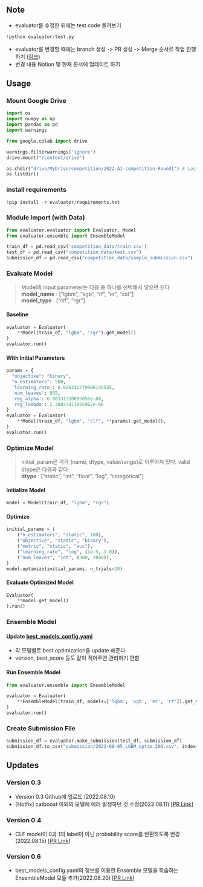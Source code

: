 ## Note
- evaluator를 수정한 뒤에는 test code 돌려보기
```python
!python evaluator/test.py
```
- evaluator를 변경할 때에는 branch 생성 -> PR 생성 -> Merge 순서로 작업 진행하기 ([링크](https://www.notion.so/simya/Github-Policy-82fc68ae4b38425486d4cb3334dbb77c))
- 변경 내용 Notion 및 현재 문서에 업데이트 하기

## Usage
### Mount Google Drive

```python
import os
import numpy as np
import pandas as pd
import warnings

from google.colab import drive

warnings.filterwarnings('ignore')
drive.mount("/content/drive")

os.chdir("drive/MyDrive/competition/2022-AI-competition-Round1") # Local Path
os.listdir()
```

### install requirements
```python
!pip install -r evaluator/requirements.txt
```

### Module Import (with Data)
```python
from evaluator.evaluator import Evaluator, Model
from evaluator.ensemble import EnsembleModel

train_df = pd.read_csv('competition_data/train.csv')
test_df = pd.read_csv("competition_data/test.csv")
submission_df = pd.read_csv("competition_data/sample_submission.csv")
```

### Evaluate Model

> Model의 input parameter는 다음 중 하나를 선택해서 넣으면 된다  
> **model_name** : [”lgbm”, “xgb”, “rf”, “et”, “cat”]  
> **model_type** : [”clf”, “rgr”]  

#### Baseline
```python
evaluator = Evaluator(
    **Model(train_df, "lgbm", "rgr").get_model()
)
evaluator.run()
```

#### With Initial Parameters
```python
params = {
  "objective": "binary",
  "n_estimators": 500,
  'learning_rate': 0.026332779906149555,
  'num_leaves': 955,
  'reg_alpha': 6.90331310095056e-08,
  'reg_lambda': 2.30837413695962e-06
}
evaluator = Evaluator(
    **Model(train_df, "lgbm", "clf", **params).get_model(),
)
evaluator.run()
```

### Optimize Model

> initial_param은 각각 (name, dtype, value/range)로 이루어져 있다. valid dtype은 다음과 같다  
> **dtype** : [”static”, “int”, “float”, “log”, “categorical”]  

#### Initialize Model
```python
model = Model(train_df, "lgbm", "rgr")
```
#### Optimize
```python
initial_params = (
    ("n_estimators", "static", 100),
    ("objective", "static", "binary"),
    ("metric", "static", "auc"),
    ("learning_rate", "log", (1e-5, 1.0)),
    ("num_leaves", "int", (300, 2000)),
)
model.optimize(initial_params, n_trials=20)
```

#### Evaluate Optimized Model
```python
Evaluator(
    **model.get_model()
).run()
```

### Ensemble Model

#### Update [best_models_config.yaml](best_models_config.yaml)
- 각 모델별로 best optimization을 update 해준다
- version, best_score 등도 같이 적어주면 관리하기 편함

#### Run Ensemble Model
```python
from evaluator.ensemble import EnsembleModel

evaluator = Evaluator(
    **EnsembleModel(train_df, models=['lgbm', 'xgb', 'et', 'rf']).get_model()
)
evaluator.run()
```

### Create Submission File
```python
submission_df = evaluator.make_submission(test_df, submission_df)
submission_df.to_csv("submission/2022-08-05_LGBM_optim_200.csv", index=False)
```

## Updates
### Version 0.3
- Version 0.3 Github에 업로드 (2022.08.10)
- [Hotfix] catboost 이외의 모델에 에러 발생하던 것 수정(2022.08.11) [[PR Link](https://github.com/Kohgeonho/2022-AI-competition-Round1/pull/1)]

### Version 0.4
- CLF model이 0과 1의 label이 아닌 probability score를 반환하도록 변경(2022.08.15) [[PR Link](https://github.com/Kohgeonho/2022-AI-competition-Round1/pull/3)]

### Version 0.6
- best_models_config.yaml의 정보를 이용한 Ensemble 모델을 학습하는 EnsembleModel 모듈 추가(2022.08.20) [[PR Link](https://github.com/Kohgeonho/2022-AI-competition-Round1/pull/7)]
